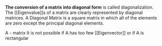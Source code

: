   
**The conversion of a matrix into diagonal form** is called diagonalization. The [[Eigenvalue]]s of a matrix are clearly represented by diagonal matrices. A Diagonal Matrix is a square matrix in which all of the elements are zero except the principal diagonal elements.

A - matrix
It is not possible if A has too few [[Eigenvector]] or if A is rectangular